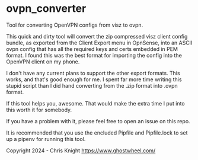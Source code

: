 # ovpn_converter
Tool for converting OpenVPN configs from visz to ovpn.

This quick and dirty tool will convert the zip compressed visz client config
bundle, as exported from the Client Export menu in OpnSense, into an ASCII
ovpn config that has all the required keys and certs embedded in PEM format.
I found this was the best format for importing the config into the OpenVPN
client on my phone.

I don't have any current plans to support the other export formats.  This
works, and that's good enough for me.  I spent far more time writing this
stupid script than I did hand converting from the .zip format into .ovpn
format.  

If this tool helps you, awesome.  That would make the extra time I put into
this worth it for somebody.

If you have a problem with it, please feel free to open an issue on this repo.

It is recommended that you use the encluded Pipfile and Pipfile.lock to set
up a pipenv for running this tool.

Copyright 2024 - Chris Knight
https://www.ghostwheel.com/